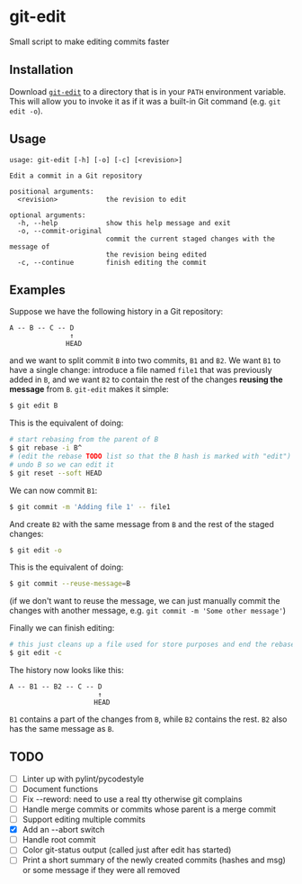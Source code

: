 # git-edit
Small script to make editing commits faster

## Installation
Download [`git-edit`](https://raw.githubusercontent.com/samiraguiar/git-edit/master/git-edit) to a directory that is in your `PATH` environment variable. This will allow you to invoke it as if it was a built-in Git command (e.g. `git edit -o`).

## Usage

```
usage: git-edit [-h] [-o] [-c] [<revision>]

Edit a commit in a Git repository

positional arguments:
  <revision>            the revision to edit

optional arguments:
  -h, --help            show this help message and exit
  -o, --commit-original
                        commit the current staged changes with the message of
                        the revision being edited
  -c, --continue        finish editing the commit
```

## Examples

Suppose we have the following history in a Git repository:

```
A -- B -- C -- D
               ↑
              HEAD
```

and we want to split commit `B` into two commits, `B1` and `B2`. We want `B1` to have a single change: introduce a file named `file1` that was previously added in `B`, and we want `B2` to contain the rest of the changes **reusing the message** from `B`. `git-edit` makes it simple:

```bash
$ git edit B
```

This is the equivalent of doing:
```bash
# start rebasing from the parent of B
$ git rebase -i B^
# (edit the rebase TODO list so that the B hash is marked with "edit")
# undo B so we can edit it
$ git reset --soft HEAD
```

We can now commit `B1`:

```bash
$ git commit -m 'Adding file 1' -- file1
```

And create `B2` with the same message from `B` and the rest of the staged changes:
```bash
$ git edit -o
```

This is the equivalent of doing:
```bash
$ git commit --reuse-message=B
```

(if we don't want to reuse the message, we can just manually commit the changes with another message, e.g. `git commit -m 'Some other message'`)

Finally we can finish editing:
```bash
# this just cleans up a file used for store purposes and end the rebase process
$ git edit -c
```

The history now looks like this:
```
A -- B1 -- B2 -- C -- D
                      ↑
                     HEAD
```

`B1` contains a part of the changes from `B`, while `B2` contains the rest. `B2` also has the same message as `B`.

## TODO
- [ ] Linter up with pylint/pycodestyle
- [ ] Document functions
- [ ] Fix --reword: need to use a real tty otherwise git complains
- [ ] Handle merge commits or commits whose parent is a merge commit
- [ ] Support editing multiple commits
- [x] Add an --abort switch
- [ ] Handle root commit
- [ ] Color git-status output (called just after edit has started)
- [ ] Print a short summary of the newly created commits (hashes and msg) or some message if they were all removed
